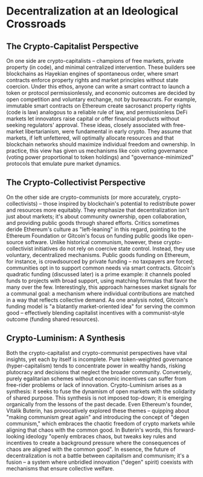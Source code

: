 # Decentralization at an Ideological Crossroads

## The Crypto-Capitalist Perspective
On one side are crypto-capitalists – champions of free markets, private property (in code), and minimal centralized intervention. These builders see blockchains as Hayekian engines of spontaneous order, where smart contracts enforce property rights and market principles without state coercion. Under this ethos, anyone can write a smart contract to launch a token or protocol permissionlessly, and economic outcomes are decided by open competition and voluntary exchange, not by bureaucrats. For example, immutable smart contracts on Ethereum create sacrosanct property rights (code is law) analogous to a reliable rule of law, and permissionless DeFi markets let innovators raise capital or offer financial products without seeking regulators' approval. These ideas, closely associated with free-market libertarianism, were fundamental in early crypto. They assume that markets, if left unfettered, will optimally allocate resources and that blockchain networks should maximize individual freedom and ownership. In practice, this view has given us mechanisms like coin voting governance (voting power proportional to token holdings) and "governance-minimized" protocols that emulate pure market dynamics.

## The Crypto-Collectivist Perspective
On the other side are crypto-communists (or more accurately, crypto-collectivists) – those inspired by blockchain's potential to redistribute power and resources more equitably. They emphasize that decentralization isn't just about markets; it's about community ownership, open collaboration, and providing public goods through shared efforts. Critics sometimes deride Ethereum's culture as "left-leaning" in this regard, pointing to the Ethereum Foundation or Gitcoin's focus on funding public goods like open-source software. Unlike historical communism, however, these crypto-collectivist initiatives do not rely on coercive state control. Instead, they use voluntary, decentralized mechanisms. Public goods funding on Ethereum, for instance, is crowdsourced by private funding – no taxpayers are forced; communities opt in to support common needs via smart contracts. Gitcoin's quadratic funding (discussed later) is a prime example: it channels pooled funds to projects with broad support, using matching formulas that favor the many over the few. Interestingly, this approach harnesses market signals for a communal goal: a mechanism where individual contributions are matched in a way that reflects collective demand. As one analysis noted, Gitcoin's funding model is "a blatantly market-oriented idea" for serving the common good – effectively blending capitalist incentives with a communist-style outcome (funding shared resources).

## Crypto-Luminism: A Synthesis
Both the crypto-capitalist and crypto-communist perspectives have vital insights, yet each by itself is incomplete. Pure token-weighted governance (hyper-capitalism) tends to concentrate power in wealthy hands, risking plutocracy and decisions that neglect the broader community. Conversely, purely egalitarian schemes without economic incentives can suffer from free-rider problems or lack of innovation. Crypto-Luminism arises as a synthesis: it seeks to fuse the dynamism of open markets with the solidarity of shared purpose. This synthesis is not imposed top-down; it is emerging organically from the lessons of the past decade. Even Ethereum's founder, Vitalik Buterin, has provocatively explored these themes – quipping about "making communism great again" and introducing the concept of "degen communism," which embraces the chaotic freedom of crypto markets while aligning that chaos with the common good. In Buterin's words, this forward-looking ideology "openly embraces chaos, but tweaks key rules and incentives to create a background pressure where the consequences of chaos are aligned with the common good". In essence, the future of decentralization is not a battle between capitalism and communism; it's a fusion – a system where unbridled innovation ("degen" spirit) coexists with mechanisms that ensure collective welfare. 